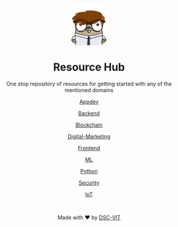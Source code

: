 <p align="center">
    <img src="static/images/gopher.png" width=20% />
</p>


<div align="center">
    
# Resource Hub
    
One stop repository of resources for getting started with any of the mentioned domains
<br>

[Appdev](./Appdev/Appdev.md)

[Backend](./Backend/Backend.md)

[Blockchain](./Blockchain/Blockchain.md)

[Digital-Marketing](./Digital-Marketing/Digital-Marketing.md)

[Frontend](./Frontend/Frontend.md)

[ML](./ML/ML.md)

[Python](./Python/Python.md)

[Security](./Security/Security.md)

[IoT](./IoT/IoT.md)

<br>

Made with :heart: by [DSC-VIT](https://github.com/GDGVIT)

</div>


